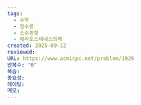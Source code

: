 ```yaml
---
tags:
  - 수학
  - 정수론
  - 소수판정
  - 에라토스테네스의체
created: 2025-09-12
reviewed:
URL: https://www.acmicpc.net/problem/1929
반복수: "0"
복습:
중요성:
레이팅:
메모:
---
```

